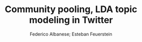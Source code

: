 ---
paperId: 16
author: Federico Albanese; Esteban Feuerstein 
publicationauthor: Albanese, F. et al.
title: Community pooling, LDA topic modeling in Twitter
pdf: paper_16.pdf
poster: poster_16.png
pitch: https://slideslive.com/38962869/community-pooling-lda-topic-modeling-in-twitter?ref=account-folder-87716-folders
type: Oral
topic: Applications
category: Extended Abstract
link: https://doi.org/10.52591/lxai2021072410
conference: icml
year: 2021
tags: icml-2021
location: Virtual
---